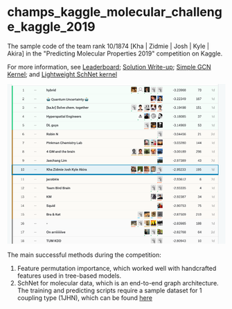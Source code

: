 # champs_kaggle_molecular_challenge_kaggle_2019

The sample code of the team rank 10/1874 [Kha | Zidmie | Josh | Kyle | Akira] in the "Predicting Molecular Properties 2019" competition on Kaggle.

For more information, see
[Leaderboard](https://www.kaggle.com/c/champs-scalar-coupling/leaderboard); [Solution Write-up](https://www.kaggle.com/c/champs-scalar-coupling/discussion/106271#latest-612843); [Simple GCN Kernel](https://www.kaggle.com/joshxsarah/custom-gcn-10th-place-solution); and [Lightweight SchNet kernel](https://www.kaggle.com/petersk20/schnet-10th-place-solution)

![Final Leaderboard](https://github.com/voanhkha/champs_kaggle_molecular_challenge_2019/blob/master/Molecule_Leaderboard.png)

The main successful methods during the competition:
1. Feature permutation importance, which worked well with handcrafted features used in tree-based models.
2. SchNet for molecular data, which is an end-to-end graph architecture.
The training and predicting scripts require a sample dataset for 1 coupling type (1JHN), which can be found [here](https://drive.google.com/drive/folders/13VxPs5N8JcGci3sGd9PM7XlirtgTBZ_C?usp=sharing)

